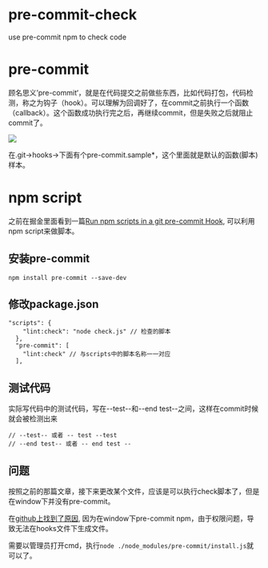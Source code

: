 # pre-commit-check
use pre-commit npm to check code

# pre-commit

顾名思义’pre-commit‘，就是在代码提交之前做些东西，比如代码打包，代码检测，称之为钩子（hook）。可以理解为回调好了，在commit之前执行一个函数（callback）。这个函数成功执行完之后，再继续commit，但是失败之后就阻止commit了。

![](http://7te8kr.com1.z0.glb.clouddn.com/pre_1.png)

在.git->hooks->下面有个pre-commit.sample*，这个里面就是默认的函数(脚本)样本。

# npm script

之前在掘金里面看到一篇[Run npm scripts in a git pre-commit Hook](http://elijahmanor.com/npm-precommit-scripts/), 可以利用npm script来做脚本。

## 安装pre-commit
```
npm install pre-commit --save-dev
```

## 修改package.json
```
"scripts": {
    "lint:check": "node check.js" // 检查的脚本
  },
  "pre-commit": [
    "lint:check" // 与scripts中的脚本名称一一对应
  ],
```
## 测试代码
实际写代码中的测试代码，写在--test--和--end test--之间，这样在commit时候就会被检测出来

```
// --test-- 或者 -- test --test
// --end test-- 或者 -- end test --
```
## 问题
按照之前的那篇文章，接下来更改某个文件，应该是可以执行check脚本了，但是在window下并没有pre-commit。

在[github上找到了原因](https://github.com/observing/pre-commit/issues/72), 因为在window下pre-commit npm，由于权限问题，导致无法在hooks文件下生成文件。

需要以管理员打开cmd，执行`node ./node_modules/pre-commit/install.js`就可以了。
